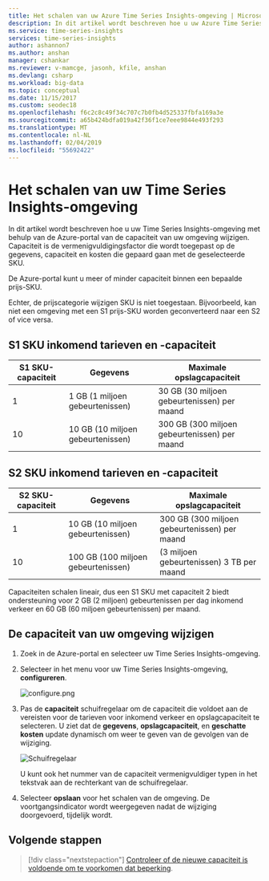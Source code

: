 ```yaml
---
title: Het schalen van uw Azure Time Series Insights-omgeving | Microsoft Docs
description: In dit artikel wordt beschreven hoe u uw Azure Time Series Insights-omgeving te schalen. De Azure portal gebruiken om te worden toegevoegd of verwijderd binnen een prijs-SKU.
ms.service: time-series-insights
services: time-series-insights
author: ashannon7
ms.author: anshan
manager: cshankar
ms.reviewer: v-mamcge, jasonh, kfile, anshan
ms.devlang: csharp
ms.workload: big-data
ms.topic: conceptual
ms.date: 11/15/2017
ms.custom: seodec18
ms.openlocfilehash: f6c2c8c49f34c707c7b0fb4d525337fbfa169a3e
ms.sourcegitcommit: a65b424bdfa019a42f36f1ce7eee9844e493f293
ms.translationtype: MT
ms.contentlocale: nl-NL
ms.lasthandoff: 02/04/2019
ms.locfileid: "55692422"
---
```

# <a name="how-to-scale-your-time-series-insights-environment"></a>Het schalen van uw Time Series Insights-omgeving

In dit artikel wordt beschreven hoe u uw Time Series Insights-omgeving met behulp van de Azure-portal van de capaciteit van uw omgeving wijzigen. Capaciteit is de vermenigvuldigingsfactor die wordt toegepast op de gegevens, capaciteit en kosten die gepaard gaan met de geselecteerde SKU. 

De Azure-portal kunt u meer of minder capaciteit binnen een bepaalde prijs-SKU. 

Echter, de prijscategorie wijzigen SKU is niet toegestaan. Bijvoorbeeld, kan niet een omgeving met een S1 prijs-SKU worden geconverteerd naar een S2 of vice versa. 


## <a name="s1-sku-ingress-rates-and-capacities"></a>S1 SKU inkomend tarieven en -capaciteit

| S1 SKU-capaciteit | Gegevens | Maximale opslagcapaciteit
| --- | --- | --- |
| 1 | 1 GB (1 miljoen gebeurtenissen) | 30 GB (30 miljoen gebeurtenissen) per maand |
| 10 | 10 GB (10 miljoen gebeurtenissen) | 300 GB (300 miljoen gebeurtenissen) per maand |

## <a name="s2-sku-ingress-rates-and-capacities"></a>S2 SKU inkomend tarieven en -capaciteit

| S2 SKU-capaciteit | Gegevens | Maximale opslagcapaciteit
| --- | --- | --- |
| 1 | 10 GB (10 miljoen gebeurtenissen) | 300 GB (300 miljoen gebeurtenissen) per maand |
| 10 | 100 GB (100 miljoen gebeurtenissen) | (3 miljoen gebeurtenissen) 3 TB per maand |

Capaciteiten schalen lineair, dus een S1 SKU met capaciteit 2 biedt ondersteuning voor 2 GB (2 miljoen) gebeurtenissen per dag inkomend verkeer en 60 GB (60 miljoen gebeurtenissen) per maand.

## <a name="change-the-capacity-of-your-environment"></a>De capaciteit van uw omgeving wijzigen
1. Zoek in de Azure-portal en selecteer uw Time Series Insights-omgeving. 

2. Selecteer in het menu voor uw Time Series Insights-omgeving, **configureren**.

   ![configure.png](media/scale-your-environment/configure.png)

3. Pas de **capaciteit** schuifregelaar om de capaciteit die voldoet aan de vereisten voor de tarieven voor inkomend verkeer en opslagcapaciteit te selecteren. U ziet dat de **gegevens**, **opslagcapaciteit**, en **geschatte kosten** update dynamisch om weer te geven van de gevolgen van de wijziging. 

   ![Schuifregelaar](media/scale-your-environment/slider.png)

   U kunt ook het nummer van de capaciteit vermenigvuldiger typen in het tekstvak aan de rechterkant van de schuifregelaar. 

4. Selecteer **opslaan** voor het schalen van de omgeving. De voortgangsindicator wordt weergegeven nadat de wijziging doorgevoerd, tijdelijk wordt. 

## <a name="next-steps"></a>Volgende stappen
> [!div class="nextstepaction"]
> [Controleer of de nieuwe capaciteit is voldoende om te voorkomen dat beperking](time-series-insights-diagnose-and-solve-problems.md).
